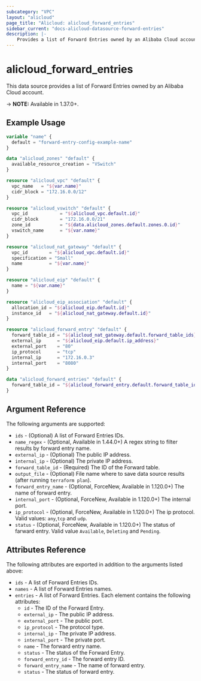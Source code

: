 ```yaml
---
subcategory: "VPC"
layout: "alicloud"
page_title: "Alicloud: alicloud_forward_entries"
sidebar_current: "docs-alicloud-datasource-forward-entries"
description: |-
    Provides a list of Forward Entries owned by an Alibaba Cloud account.
---
```


# alicloud\_forward\_entries

This data source provides a list of Forward Entries owned by an Alibaba Cloud account.

-> **NOTE:** Available in 1.37.0+.

## Example Usage

```terraform
variable "name" {
  default = "forward-entry-config-example-name"
}

data "alicloud_zones" "default" {
  available_resource_creation = "VSwitch"
}

resource "alicloud_vpc" "default" {
  vpc_name   = "${var.name}"
  cidr_block = "172.16.0.0/12"
}

resource "alicloud_vswitch" "default" {
  vpc_id            = "${alicloud_vpc.default.id}"
  cidr_block        = "172.16.0.0/21"
  zone_id           = "${data.alicloud_zones.default.zones.0.id}"
  vswitch_name      = "${var.name}"
}

resource "alicloud_nat_gateway" "default" {
  vpc_id        = "${alicloud_vpc.default.id}"
  specification = "Small"
  name          = "${var.name}"
}

resource "alicloud_eip" "default" {
  name = "${var.name}"
}

resource "alicloud_eip_association" "default" {
  allocation_id = "${alicloud_eip.default.id}"
  instance_id   = "${alicloud_nat_gateway.default.id}"
}

resource "alicloud_forward_entry" "default" {
  forward_table_id = "${alicloud_nat_gateway.default.forward_table_ids}"
  external_ip      = "${alicloud_eip.default.ip_address}"
  external_port    = "80"
  ip_protocol      = "tcp"
  internal_ip      = "172.16.0.3"
  internal_port    = "8080"
}

data "alicloud_forward_entries" "default" {
  forward_table_id = "${alicloud_forward_entry.default.forward_table_id}"
}
```

## Argument Reference

The following arguments are supported:

* `ids` - (Optional) A list of Forward Entries IDs.
* `name_regex` - (Optional, Available in 1.44.0+) A regex string to filter results by forward entry name.
* `external_ip` - (Optional) The public IP address.
* `internal_ip` - (Optional) The private IP address.
* `forward_table_id` - (Required) The ID of the Forward table.
* `output_file` - (Optional) File name where to save data source results (after running `terraform plan`).
* `forward_entry_name` - (Optional, ForceNew, Available in 1.120.0+) The name of forward entry.
* `internal_port` - (Optional, ForceNew, Available in 1.120.0+) The internal port.
* `ip_protocol` - (Optional, ForceNew, Available in 1.120.0+) The ip protocol. Valid values: `any`,`tcp` and `udp`. 
* `status` - (Optional, ForceNew, Available in 1.120.0+) The status of farward entry. Valid value `Available`, `Deleting` and `Pending`.

## Attributes Reference

The following attributes are exported in addition to the arguments listed above:

* `ids` - A list of Forward Entries IDs.
* `names` - A list of Forward Entries names.
* `entries` - A list of Forward Entries. Each element contains the following attributes:
  * `id` - The ID of the Forward Entry.
  * `external_ip` - The public IP address.
  * `external_port` - The public port.
  * `ip_protocol` - The protocol type.
  * `internal_ip` - The private IP address.
  * `internal_port` - The private port.
  * `name` - The forward entry name.
  * `status` - The status of the Forward Entry.
  * `forward_entry_id` - The forward entry ID.
  * `forward_entry_name` - The name of forward entry.
  * `status` - The status of forward entry.

